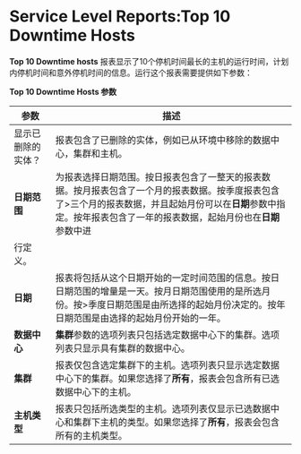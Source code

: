 # Service Level Reports:Top 10 Downtime Hosts

**Top 10 Downtime hosts** 报表显示了10个停机时间最长的主机的运行时间，计划内停机时间和意外停机时间的信息。运行这个报表需要提供如下参数：

**Top 10 Downtime Hosts 参数**

| 参数 | 描述 |
| ---- | ---- |
| 显示已删除的实体？ | 报表包含了已删除的实体，例如已从环境中移除的数据中心，集群和主机。 |
| **日期范围** | 为报表选择日期范围。按日报表包含了一整天的报表数据。按月报表包含了一个月的报表数据。按季度报表包含了>三个月的报表数据，并且起始月份可以在**日期**参数中指定。按年报表包含了一年的报表数据，起始月份也在**日期**参数中进
行定义。 |
| **日期** | 报表将包括从这个日期开始的一定时间范围的信息。按日日期范围的增量是一天。按月日期范围使用的是所选月份。按>季度日期范围是由所选择的起始月份决定的。按年日期范围是由选择的起始月份开始的一年。 |
| **数据中心** | **集群**参数的选项列表只包括选定数据中心下的集群。选项列表只显示具有集群的数据中心。 |
| **集群** | 报表仅包含选定集群下的主机。选项列表只显示选定数据中心下的集群。如果您选择了**所有**，报表会包含所有已选数据中心下的主机。 |
| **主机类型** | 报表只包括所选类型的主机。选项列表仅显示已选数据中心和集群下主机的类型。如果您选择了**所有**，报表会包含所有的主机类型。 |



